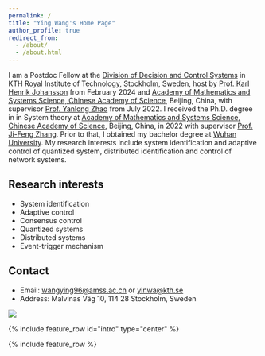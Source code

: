 ```yaml
---
permalink: /
title: "Ying Wang's Home Page"
author_profile: true
redirect_from: 
  - /about/
  - /about.html
---
```


I am a Postdoc Fellow at the [Division of Decision and Control Systems](https://www.kth.se/is/dcs/division-of-decision-and-control-systems-1.788078) in KTH Royal Institute of Technology, Stockholm, Sweden, host by [Prof. Karl Henrik Johansson](https://people.kth.se/~kallej/index.html) from February 2024 and [Academy of Mathematics and Systems Science, Chinese Academy of Science](http://english.amss.cas.cn/), Beijing, China, with supervisor [Prof. Yanlong Zhao](http://lsc.amss.ac.cn/~ylzhao/) from July 2022. I received the Ph.D. degree in in System theory at [Academy of Mathematics and Systems Science, Chinese Academy of Science](http://english.amss.cas.cn/), Beijing, China, in 2022 with supervisor [Prof. Ji-Feng Zhang](http://lsc.amss.ac.cn/~jif/). Prior to that, I obtained my bachelor degree at [Wuhan University](https://en.whu.edu.cn/). My research interests include system identification and adaptive control of quantized system, distributed identification and control of network systems. 

## Research interests
* System identification
* Adaptive control
* Consensus control
* Quantized systems
* Distributed systems
* Event-trigger mechanism


## Contact
* Email: wangying96@amss.ac.cn  or  yinwa@kth.se
* Address: Malvinas Väg 10, 114 28 Stockholm, Sweden

<a href='https://clustrmaps.com/site/1brh0'  title='Visit tracker'><img src='//clustrmaps.com/map_v2.png?cl=ffffff&w=150&t=m&d=1RHlJ4Vea4-7SqHjsZa5MvWcuNZ7AoDQaqGUBcQ2yIw&co=2d78ad&ct=ffffff'/></a>

{% include feature_row id="intro" type="center" %}

{% include feature_row %}

